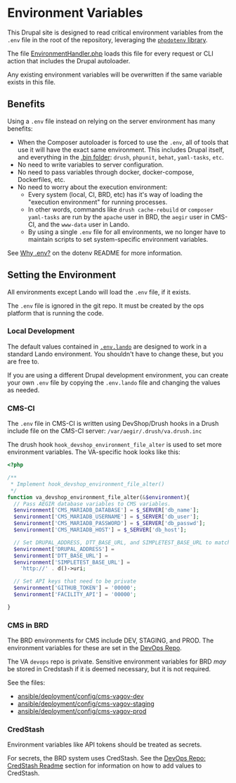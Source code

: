 # Environment Variables

This Drupal site is designed to read critical environment variables from the `.env` file in the root of the repository,
leveraging the [`phpdotenv` library](https://github.com/vlucas/phpdotenv).

The file [EnvironmentHandler.php](../scripts/composer/EnvironmentHandler.php) loads this file for every request or CLI 
action that includes the Drupal autoloader. 

Any existing environment variables will be overwritten if the same variable exists in this file.

## Benefits

Using a `.env` file instead on relying on the server environment has many benefits: 
 
 - When the Composer autoloader is forced to use the `.env`, all of tools that use it will have the exact
   same environment. This includes Drupal itself, and everything in the [.bin folder](../bin): `drush`, `phpunit`, `behat`, `yaml-tasks`, `etc`.
 - No need to write variables to server configuration.
 - No need to pass variables through docker, docker-compose, Dockerfiles, etc.
 - No need to worry about the execution environment: 
   - Every system (local, CI, BRD, etc) has it's way of loading the "execution environment" for running processes. 
   - In other words, commands like `drush cache-rebuild` or `composer yaml-tasks` are run by the `apache` user in BRD,
     the `aegir` user in CMS-CI, and the `www-data` user in Lando.
   - By using a single `.env` file for all environments, we no longer have to maintain scripts to set system-specific
     environment variables. 
 
See [Why .env?](https://github.com/vlucas/phpdotenv#why-env) on the dotenv README for more information.

## Setting the Environment

All environments except Lando will load the `.env` file, if it exists.
 
The `.env` file is ignored in the git repo. It must be created by the ops platform that is running the code.

### Local Development

The default values contained in [`.env.lando`](../.env.lando) are designed to work in a standard Lando environment. You
shouldn't have to change these, but you are free to.

If you are using a different Drupal development environment, you can create your own `.env` file by copying the `.env.lando`
file and changing the values as needed.

### CMS-CI

The `.env` file in CMS-CI is written using DevShop/Drush hooks in a Drush include file on the CMS-CI server: `/var/aegir/.drush/va.drush.inc`

The drush hook `hook_devshop_environment_file_alter` is used to set more environment variables. The VA-specific hook
looks like this:

```php
<?php

/**
 * Implement hook_devshop_environment_file_alter()
 */
function va_devshop_environment_file_alter(&$environment){
  // Pass AEGIR database variables to CMS variables.  
  $environment['CMS_MARIADB_DATABASE'] = $_SERVER['db_name'];
  $environment['CMS_MARIADB_USERNAME'] = $_SERVER['db_user'];
  $environment['CMS_MARIADB_PASSWORD'] = $_SERVER['db_passwd'];
  $environment['CMS_MARIADB_HOST'] = $_SERVER['db_host'];

  // Set DRUPAL_ADDRESS, DTT_BASE_URL, and SIMPLETEST_BASE_URL to match the site's URL. 
  $environment['DRUPAL_ADDRESS'] =
  $environment['DTT_BASE_URL'] =
  $environment['SIMPLETEST_BASE_URL'] =
    'http://' . d()->uri;

  // Set API keys that need to be private
  $environment['GITHUB_TOKEN'] = '00000';
  $environment['FACILITY_API'] = '00000';

}

```

### CMS in BRD

The BRD environments for CMS include DEV, STAGING, and PROD. The environment variables for these are set in the [DevOps Repo](https://github.com/department-of-veterans-affairs/devops/tree/master/ansible/deployment/config).

The VA `devops` repo is private. Sensitive environment variables for BRD *may* be stored in Credstash if it is deemed 
necessary, but it is not required.

See the files:
 - [ansible/deployment/config/cms-vagov-dev](https://github.com/department-of-veterans-affairs/devops/blob/master/ansible/deployment/config/cms-vagov-dev.yml#L125) 
 - [ansible/deployment/config/cms-vagov-staging](https://github.com/department-of-veterans-affairs/devops/blob/master/ansible/deployment/config/cms-vagov-staging.yml#L125) 
 - [ansible/deployment/config/cms-vagov-prod](https://github.com/department-of-veterans-affairs/devops/blob/master/ansible/deployment/config/cms-vagov-prod.yml#L125) 
 


### CredStash

Environment variables like API tokens should be treated as secrets.

For secrets, the BRD system uses CredStash. See the [DevOps Repo: CredStash Readme](https://github.com/department-of-veterans-affairs/devops/blob/fef2340e5891c5aef6f7ed23af4d5a6f56711468/ansible/README.md#credstash) section for information on how to add 
values to CredStash. 
